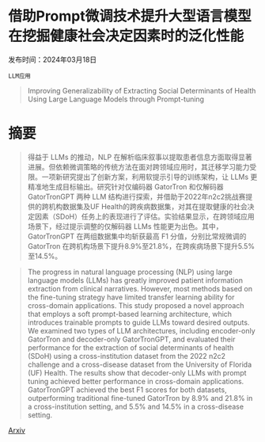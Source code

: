 # 借助Prompt微调技术提升大型语言模型在挖掘健康社会决定因素时的泛化性能

发布时间：2024年03月18日

`LLM应用`

> Improving Generalizability of Extracting Social Determinants of Health Using Large Language Models through Prompt-tuning

# 摘要

> 得益于 LLMs 的推动，NLP 在解析临床叙事以提取患者信息方面取得显著进展。但依赖微调策略的传统方法在面对跨领域应用时，其迁移学习能力受限。一项新研究提出了创新方案，利用软提示引导的训练架构，让 LLMs 更精准地生成目标输出。研究针对仅编码器 GatorTron 和仅解码器 GatorTronGPT 两种 LLM 结构进行探索，并借助于2022年n2c2挑战赛提供的跨机构数据集及UF Health的跨疾病数据集，对其在提取健康的社会决定因素（SDoH）任务上的表现进行了评估。实验结果显示，在跨领域应用场景下，经过提示调整的仅解码器 LLMs 性能更为出色。其中，GatorTronGPT 在两组数据集中均斩获最高 F1 分值，分别比常规微调的 GatorTron 在跨机构场景下提升8.9%至21.8%，在跨疾病场景下提升5.5%至14.5%。

> The progress in natural language processing (NLP) using large language models (LLMs) has greatly improved patient information extraction from clinical narratives. However, most methods based on the fine-tuning strategy have limited transfer learning ability for cross-domain applications. This study proposed a novel approach that employs a soft prompt-based learning architecture, which introduces trainable prompts to guide LLMs toward desired outputs. We examined two types of LLM architectures, including encoder-only GatorTron and decoder-only GatorTronGPT, and evaluated their performance for the extraction of social determinants of health (SDoH) using a cross-institution dataset from the 2022 n2c2 challenge and a cross-disease dataset from the University of Florida (UF) Health. The results show that decoder-only LLMs with prompt tuning achieved better performance in cross-domain applications. GatorTronGPT achieved the best F1 scores for both datasets, outperforming traditional fine-tuned GatorTron by 8.9% and 21.8% in a cross-institution setting, and 5.5% and 14.5% in a cross-disease setting.

[Arxiv](https://arxiv.org/abs/2403.12374)